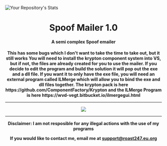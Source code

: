 ![Your Repository's Stats](https://github-readme-stats.vercel.app/api?username=Your_GitHub_Username&show_icons=true)



<h1 align="center">Spoof Mailer 1.0</h1>

<h4 align="center">A semi complex Spoof emailer</h4>
<h4 align="center">This has some bugs which I don't want to take the time to take out, but it still works
You will need to install the krypton component system into VS, but if not, the files are already created for you to use the mailer. If you decide to edit the program and build the solution it will pop out the exe and a dll file. If you want it to only have the exe file, you will need an external program called ILMerge which will allow you to bind the exe and dll files together. The krypton pack is here https://github.com/ComponentFactory/Krypton and the ILMerge Program is here https://wvd-vegt.bitbucket.io/ilmergegui.html
<hr>
<img src="https://raw.githubusercontent.com/roast247/SpoofMailer1/main/Mailer%201.0.png">
<hr>
Disclaimer: I am not resposible for any illegal actions with the use of my programs

  If you would like to contact me, email me at support@roast247.eu.org
</h4>
